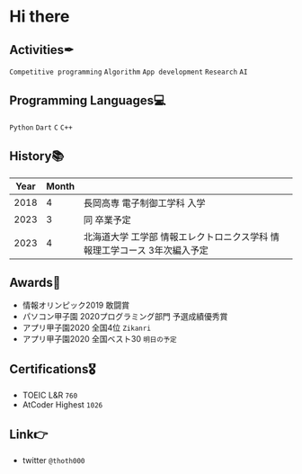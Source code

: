 # Hi there

## Activities✒
`Competitive programming` `Algorithm` `App development` `Research` `AI`

## Programming Languages💻
`Python` `Dart` `C` `C++`

## History📚
|Year|Month||
|---|---|---|
|2018|4|長岡高専 電子制御工学科 入学|
|2023|3|同 卒業予定|
|2023|4|北海道大学 工学部 情報エレクトロニクス学科 情報理工学コース 3年次編入予定|

## Awards🥇
- 情報オリンピック2019 敢闘賞
- パソコン甲子園 2020プログラミング部門 予選成績優秀賞
- アプリ甲子園2020 全国4位 `Zikanri`
- アプリ甲子園2020 全国ベスト30 `明日の予定`

## Certifications🎖
- TOEIC L&R `760`
- AtCoder Highest `1026`

## Link👉
- twitter `@thoth000`
